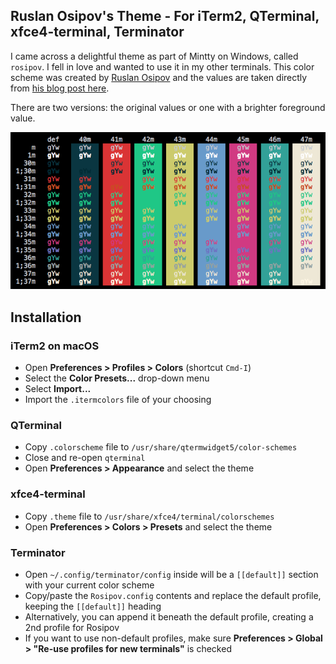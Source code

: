 ## Ruslan Osipov's Theme - For iTerm2, QTerminal, xfce4-terminal, Terminator

I came across a delightful theme as part of Mintty on Windows, called `rosipov`. I fell in love and
wanted to use it in my other terminals. This color scheme was created by [Ruslan Osipov](https://www.rosipov.com)
and the values are taken directly from [his blog post here](https://www.rosipov.com/blog/mintty-color-scheme-cygwin/).

There are two versions: the original values or one with a brighter foreground value.

![Screenshot](palette_example.png)

## Installation

### iTerm2 on macOS

- Open __Preferences > Profiles > Colors__ (shortcut `Cmd-I`)
- Select the __Color Presets...__ drop-down menu
- Select __Import...__
- Import the `.itermcolors` file of your choosing

### QTerminal

- Copy `.colorscheme` file to `/usr/share/qtermwidget5/color-schemes`
- Close and re-open `qterminal`
- Open __Preferences > Appearance__ and select the theme

### xfce4-terminal

- Copy `.theme` file to `/usr/share/xfce4/terminal/colorschemes`
- Open __Preferences > Colors > Presets__ and select the theme

### Terminator

- Open `~/.config/terminator/config` inside will be a `[[default]]` section with your current color scheme
- Copy/paste the `Rosipov.config` contents and replace the default profile, keeping the `[[default]]` heading
- Alternatively, you can append it beneath the default profile, creating a 2nd profile for Rosipov
- If you want to use non-default profiles, make sure __Preferences > Global > "Re-use profiles for new terminals"__ is checked
